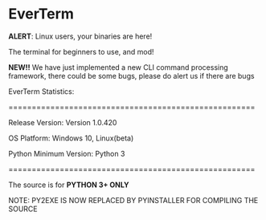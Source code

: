 # EverTerm

**ALERT**: Linux users, your binaries are here!

The terminal for beginners to use, and mod!

**NEW!!** We have just implemented a new CLI command processing framework, there could be some bugs, please do alert us if there are bugs

EverTerm Statistics:

=====================================================


Release Version: Version 1.0.420

OS Platform: Windows 10, Linux(beta)

Python Minimum Version: Python 3

=====================================================

The source is for **PYTHON 3+ ONLY**

NOTE: PY2EXE IS NOW REPLACED BY PYINSTALLER FOR COMPILING THE SOURCE

